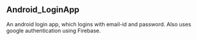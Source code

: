 ## Android_LoginApp
An android login app, which logins with email-id and password. Also uses google authentication using Firebase.
